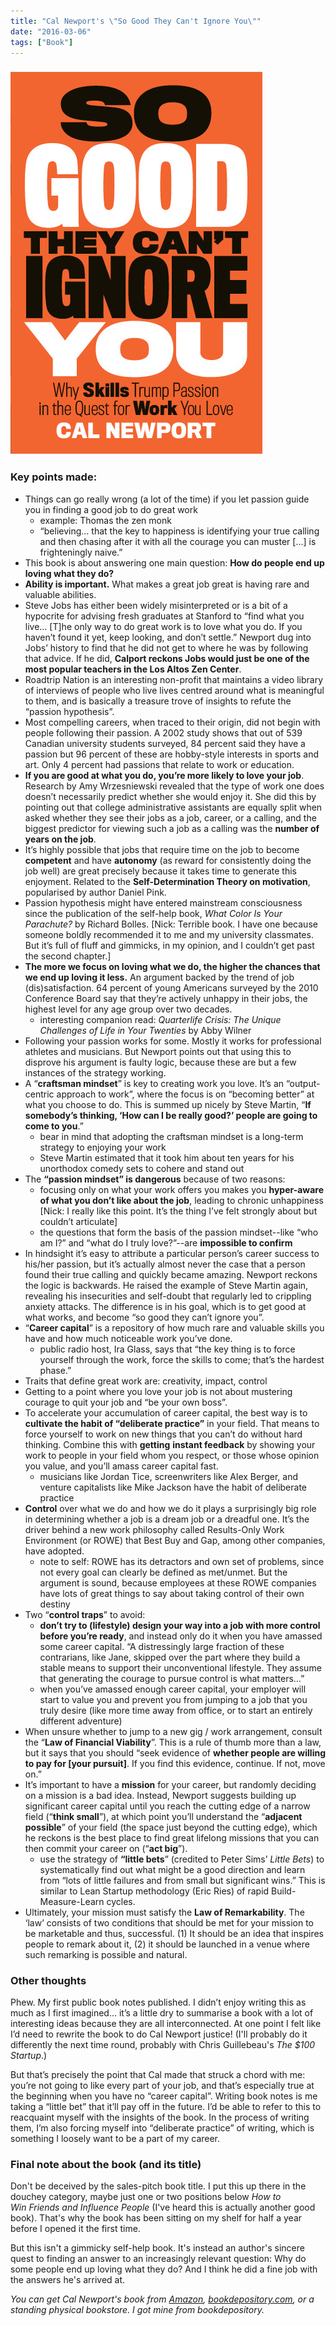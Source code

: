 ```yaml
---
title: "Cal Newport's \"So Good They Can't Ignore You\""
date: "2016-03-06"
tags: ["Book"]
---
```


### [![so good they cant ignore you book cover](images/so-good-they-cant-ignore-you-book-cover.jpg)](http://amzn.to/1TN6FJY)

### Key points made:

- Things can go really wrong (a lot of the time) if you let passion guide you in finding a good job to do great work
    - example: Thomas the zen monk
    - “believing… that the key to happiness is identifying your true calling and then chasing after it with all the courage you can muster \[...\] is frighteningly naive.”
- This book is about answering one main question: **How do people end up loving what they do?**
- **Ability is important.** What makes a great job great is having rare and valuable abilities.
- Steve Jobs has either been widely misinterpreted or is a bit of a hypocrite for advising fresh graduates at Stanford to “find what you live… \[T\]he only way to do great work is to love what you do. If you haven’t found it yet, keep looking, and don’t settle.” Newport dug into Jobs’ history to find that he did not get to where he was by following that advice. If he did, **Calport reckons Jobs would just be one of the most popular teachers in the Los Altos Zen Center**.
- Roadtrip Nation is an interesting non-profit that maintains a video library of interviews of people who live lives centred around what is meaningful to them, and is basically a treasure trove of insights to refute the “passion hypothesis”.
- Most compelling careers, when traced to their origin, did not begin with people following their passion. A 2002 study shows that out of 539 Canadian university students surveyed, 84 percent said they have a passion but 96 percent of these are hobby-style interests in sports and art. Only 4 percent had passions that relate to work or education.
- **If you are good at what you do, you’re more likely to love your job**. Research by Amy Wrzesniewski revealed that the type of work one does doesn’t necessarily predict whether she would enjoy it. She did this by pointing out that college administrative assistants are equally split when asked whether they see their jobs as a job, career, or a calling, and the biggest predictor for viewing such a job as a calling was the **number of years on the job**.
- It’s highly possible that jobs that require time on the job to become **competent** and have **autonomy** (as reward for consistently doing the job well) are great precisely because it takes time to generate this enjoyment. Related to the **Self-Determination Theory on motivation**, popularised by author Daniel Pink.
- Passion hypothesis might have entered mainstream consciousness since the publication of the self-help book, _What Color Is Your Parachute?_ by Richard Bolles. \[Nick: Terrible book. I have one because someone boldly recommended it to me and my university classmates. But it’s full of fluff and gimmicks, in my opinion, and I couldn’t get past the second chapter.\]
- **The more we focus on loving what we do, the higher the chances that we end up loving it less.** An argument backed by the trend of job (dis)satisfaction. 64 percent of young Americans surveyed by the 2010 Conference Board say that they’re actively unhappy in their jobs, the highest level for any age group over two decades.
    - interesting companion read: _Quarterlife Crisis: The Unique Challenges of Life in Your Twenties_ by Abby Wilner
- Following your passion works for some. Mostly it works for professional athletes and musicians. But Newport points out that using this to disprove his argument is faulty logic, because these are but a few instances of the strategy working.
- A “**craftsman mindset**” is key to creating work you love. It’s an “output-centric approach to work”, where the focus is on “becoming better” at what you choose to do. This is summed up nicely by Steve Martin, “**If somebody’s thinking, ‘How can I be really good?’ people are going to come to you**.”
    - bear in mind that adopting the craftsman mindset is a long-term strategy to enjoying your work
    - Steve Martin estimated that it took him about ten years for his unorthodox comedy sets to cohere and stand out
- The **“passion mindset” is dangerous** because of two reasons:
    - focusing only on what your work offers you makes you **hyper-aware of what you don’t like about the job**, leading to chronic unhappiness \[Nick: I really like this point. It’s the thing I’ve felt strongly about but couldn’t articulate\]
    - the questions that form the basis of the passion mindset--like “who am I?” and “what do I truly love?”--are **impossible to confirm**
- In hindsight it’s easy to attribute a particular person’s career success to his/her passion, but it’s actually almost never the case that a person found their true calling and quickly became amazing. Newport reckons the logic is backwards. He raised the example of Steve Martin again, revealing his insecurities and self-doubt that regularly led to crippling anxiety attacks. The difference is in his goal, which is to get good at what works, and become “so good they can’t ignore you”.
- “**Career capital**” is a repository of how much rare and valuable skills you have and how much noticeable work you’ve done.
    - public radio host, Ira Glass, says that “the key thing is to force yourself through the work, force the skills to come; that’s the hardest phase.”
- Traits that define great work are: creativity, impact, control
- Getting to a point where you love your job is not about mustering courage to quit your job and “be your own boss”.
- To accelerate your accumulation of career capital, the best way is to **cultivate the habit of “deliberate practice”** in your field. That means to force yourself to work on new things that you can’t do without hard thinking. Combine this with **getting** **instant feedback** by showing your work to people in your field whom you respect, or those whose opinion you value, and you’ll amass career capital fast.
    - musicians like Jordan Tice, screenwriters like Alex Berger, and venture capitalists like Mike Jackson have the habit of deliberate practice
- **Control** over what we do and how we do it plays a surprisingly big role in determining whether a job is a dream job or a dreadful one. It’s the driver behind a new work philosophy called Results-Only Work Environment (or ROWE) that Best Buy and Gap, among other companies, have adopted.
    - note to self: ROWE has its detractors and own set of problems, since not every goal can clearly be defined as met/unmet. But the argument is sound, because employees at these ROWE companies have lots of great things to say about taking control of their own destiny
- Two “**control traps**” to avoid:
    - **don’t try to (lifestyle) design your way into a job with more control before you’re ready**, and instead only do it when you have amassed some career capital. “A distressingly large fraction of these contrarians, like Jane, skipped over the part where they build a stable means to support their unconventional lifestyle. They assume that generating the courage to pursue control is what matters…”
    - when you’ve amassed enough career capital, your employer will start to value you and prevent you from jumping to a job that you truly desire (like more time away from office, or to start an entirely different adventure)
- When unsure whether to jump to a new gig / work arrangement, consult the “**Law of Financial Viability**”. This is a rule of thumb more than a law, but it says that you should “seek evidence of **whether people are willing to pay for \[your pursuit\]**. If you find this evidence, continue. If not, move on.”
- It’s important to have a **mission** for your career, but randomly deciding on a mission is a bad idea. Instead, Newport suggests building up significant career capital until you reach the cutting edge of a narrow field (“**think small**”), at which point you’ll understand the “**adjacent possible**” of your field (the space just beyond the cutting edge), which he reckons is the best place to find great lifelong missions that you can then commit your career on (“**act big**”).
    - use the strategy of **“little bets**” (credited to Peter Sims’ _Little Bets_) to systematically find out what might be a good direction and learn from “lots of little failures and from small but significant wins.” This is similar to Lean Startup methodology (Eric Ries) of rapid Build-Measure-Learn cycles.
- Ultimately, your mission must satisfy the **Law of Remarkability**. The ‘law’ consists of two conditions that should be met for your mission to be marketable and thus, successful. (1) It should be an idea that inspires people to remark about it, (2) it should be launched in a venue where such remarking is possible and natural.

### Other thoughts

Phew. My first public book notes published. I didn’t enjoy writing this as much as I first imagined… it’s a little dry to summarise a book with a lot of interesting ideas because they are all interconnected. At one point I felt like I’d need to rewrite the book to do Cal Newport justice! (I'll probably do it differently the next time round, probably with Chris Guillebeau's _The $100 Startup_.)

But that’s precisely the point that Cal made that struck a chord with me: you’re not going to like every part of your job, and that’s especially true at the beginning when you have no “career capital”. Writing book notes is me taking a “little bet” that it’ll pay off in the future. I’d be able to refer to this to reacquaint myself with the insights of the book. In the process of writing them, I’m also forcing myself into “deliberate practice” of writing, which is something I loosely want to be a part of my career.

### **Final note about the book (and its title)**

Don't be deceived by the sales-pitch book title. I put this up there in the douchey category, maybe just one or two positions below _How to Win Friends and Influence People_ (I've heard this is actually another good book). That's why the book has been sitting on my shelf for half a year before I opened it the first time.

But this isn't a gimmicky self-help book. It's instead an author's sincere quest to finding an answer to an increasingly relevant question: Why do some people end up loving what they do? And I think he did a fine job with the answers he's arrived at.

_You can get Cal Newport's book from [Amazon](http://amzn.to/1TN6FJY), [bookdepository.com](http://www.bookdepository.com/So-Good-They-Can-t-Ignore-You/9781455509126), or a standing physical bookstore. I got mine from bookdepository._
